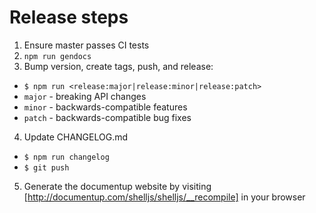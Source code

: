 # Release steps

1. Ensure master passes CI tests
2. `npm run gendocs`
3. Bump version, create tags, push, and release:
  - `$ npm run <release:major|release:minor|release:patch>`
  - `major` - breaking API changes
  - `minor` - backwards-compatible features
  - `patch` - backwards-compatible bug fixes
4. Update CHANGELOG.md
  - `$ npm run changelog`
  - `$ git push`
5. Generate the documentup website by visiting
  [http://documentup.com/shelljs/shelljs/__recompile] in your browser
